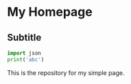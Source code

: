 # My Homepage

## Subtitle

```py
import json
print('abc')
```

This is the repository for my simple page.
